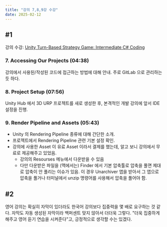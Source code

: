 ```yaml
---
title: "강의 7,8,9강 수강"
date: 2025-02-12
---
```


## \#1

강의 수강: [Unity Turn-Based Strategy Game: Intermediate C# Coding](https://www.udemy.com/course/unity-turn-based-strategy/)

### 7. Accessing Our Projects (04:38)

강의에서 사용된/작성된 코드에 접근하는 방법에 대해 안내. 주로 GitLab 으로 관리하는 듯 하다.

### 8. Project Setup (07:56)

Unity Hub 에서 3D URP 프로젝트를 새로 생성한 후, 본격적인 개발 강의에 앞서 IDE 설정을 진행.

### 9. Render Pipeline and Assets (05:43)

- Unity 의 Rendering Pipeline 종류에 대해 간단한 소개.
- 프로젝트에서 Rendering Pipeline 관련 기본 설정 확인.
- 강의에 사용한 Asset 이 유료 Asset 이라서 결제를 했는데, 알고 보니 강의에서 무료로 제공해주고 있었음.
  - 강의의 Resourses 메뉴에서 다운받을 수 있음
  - 다만 다운받은 파일을 (맥에서는) Finder 에서 기본 압축툴로 압축을 풀면 제대로 압축이 안 풀리는 이슈가 있음. 이 경우 Unarchiver 앱을 받아서 그 앱으로 압축을 풀거나 터미널에서 unzip 명령어를 사용해서 압축을 풀어야 함.

## \#2

영어 강의는 확실히 자막이 있더라도 한국어 강의보다 집중력을 몇 배로 요구하는 것 같다. 자막도 자동 생성된 자막이라 백퍼센트 맞지 않아서 더더욱 그렇다. "더욱 집중하게 해주고 영어 듣기 연습을 시켜준다"고, 긍정적으로 생각할 수는 있겠다.